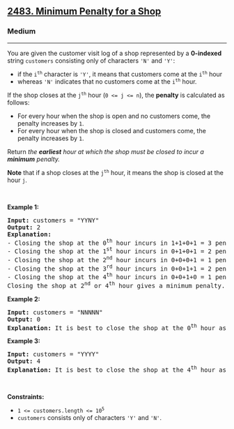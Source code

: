 <h2><a href="https://leetcode.com/problems/minimum-penalty-for-a-shop/">2483. Minimum Penalty for a Shop</a></h2><h3>Medium</h3><hr><div style="user-select: auto;"><p style="user-select: auto;">You are given the customer visit log of a shop represented by a <strong style="user-select: auto;">0-indexed</strong> string <code style="user-select: auto;">customers</code> consisting only of characters <code style="user-select: auto;">'N'</code> and <code style="user-select: auto;">'Y'</code>:</p>

<ul style="user-select: auto;">
	<li style="user-select: auto;">if the <code style="user-select: auto;">i<sup style="user-select: auto;">th</sup></code> character is <code style="user-select: auto;">'Y'</code>, it means that customers come at the <code style="user-select: auto;">i<sup style="user-select: auto;">th</sup></code> hour</li>
	<li style="user-select: auto;">whereas <code style="user-select: auto;">'N'</code> indicates that no customers come at the <code style="user-select: auto;">i<sup style="user-select: auto;">th</sup></code> hour.</li>
</ul>

<p style="user-select: auto;">If the shop closes at the <code style="user-select: auto;">j<sup style="user-select: auto;">th</sup></code> hour (<code style="user-select: auto;">0 &lt;= j &lt;= n</code>), the <strong style="user-select: auto;">penalty</strong> is calculated as follows:</p>

<ul style="user-select: auto;">
	<li style="user-select: auto;">For every hour when the shop is open and no customers come, the penalty increases by <code style="user-select: auto;">1</code>.</li>
	<li style="user-select: auto;">For every hour when the shop is closed and customers come, the penalty increases by <code style="user-select: auto;">1</code>.</li>
</ul>

<p style="user-select: auto;">Return<em style="user-select: auto;"> the <strong style="user-select: auto;">earliest</strong> hour at which the shop must be closed to incur a <strong style="user-select: auto;">minimum</strong> penalty.</em></p>

<p style="user-select: auto;"><strong style="user-select: auto;">Note</strong> that if a shop closes at the <code style="user-select: auto;">j<sup style="user-select: auto;">th</sup></code> hour, it means the shop is closed at the hour <code style="user-select: auto;">j</code>.</p>

<p style="user-select: auto;">&nbsp;</p>
<p style="user-select: auto;"><strong class="example" style="user-select: auto;">Example 1:</strong></p>

<pre style="user-select: auto;"><strong style="user-select: auto;">Input:</strong> customers = "YYNY"
<strong style="user-select: auto;">Output:</strong> 2
<strong style="user-select: auto;">Explanation:</strong> 
- Closing the shop at the 0<sup style="user-select: auto;">th</sup> hour incurs in 1+1+0+1 = 3 penalty.
- Closing the shop at the 1<sup style="user-select: auto;">st</sup> hour incurs in 0+1+0+1 = 2 penalty.
- Closing the shop at the 2<sup style="user-select: auto;">nd</sup> hour incurs in 0+0+0+1 = 1 penalty.
- Closing the shop at the 3<sup style="user-select: auto;">rd</sup> hour incurs in 0+0+1+1 = 2 penalty.
- Closing the shop at the 4<sup style="user-select: auto;">th</sup> hour incurs in 0+0+1+0 = 1 penalty.
Closing the shop at 2<sup style="user-select: auto;">nd</sup> or 4<sup style="user-select: auto;">th</sup> hour gives a minimum penalty. Since 2 is earlier, the optimal closing time is 2.
</pre>

<p style="user-select: auto;"><strong class="example" style="user-select: auto;">Example 2:</strong></p>

<pre style="user-select: auto;"><strong style="user-select: auto;">Input:</strong> customers = "NNNNN"
<strong style="user-select: auto;">Output:</strong> 0
<strong style="user-select: auto;">Explanation:</strong> It is best to close the shop at the 0<sup style="user-select: auto;">th</sup> hour as no customers arrive.</pre>

<p style="user-select: auto;"><strong class="example" style="user-select: auto;">Example 3:</strong></p>

<pre style="user-select: auto;"><strong style="user-select: auto;">Input:</strong> customers = "YYYY"
<strong style="user-select: auto;">Output:</strong> 4
<strong style="user-select: auto;">Explanation:</strong> It is best to close the shop at the 4<sup style="user-select: auto;">th</sup> hour as customers arrive at each hour.
</pre>

<p style="user-select: auto;">&nbsp;</p>
<p style="user-select: auto;"><strong style="user-select: auto;">Constraints:</strong></p>

<ul style="user-select: auto;">
	<li style="user-select: auto;"><code style="user-select: auto;">1 &lt;= customers.length &lt;= 10<sup style="user-select: auto;">5</sup></code></li>
	<li style="user-select: auto;"><code style="user-select: auto;">customers</code> consists only of characters <code style="user-select: auto;">'Y'</code> and <code style="user-select: auto;">'N'</code>.</li>
</ul>
</div>